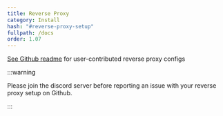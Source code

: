 ```yaml
---
title: Reverse Proxy
category: Install
hash: "#reverse-proxy-setup"
fullpath: /docs
order: 1.07
---
```


[See Github readme](https://github.com/advplyr/audiobookshelf#reverse-proxy-set-up) for user-contributed reverse proxy configs

:::warning

Please join the discord server before reporting an issue with your reverse proxy setup on Github.

:::
